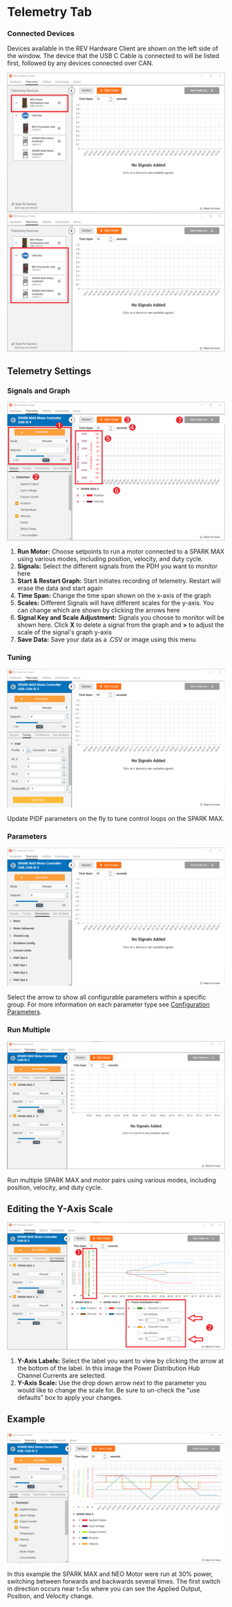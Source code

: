 # Telemetry Tab

### Connected Devices

Devices available in the REV Hardware Client are shown on the left side of the window. The device that the USB C Cable is connected to will be listed first, followed by any devices connected over CAN.&#x20;

![](../.gitbook/assets/telemetry1.png) ![](../.gitbook/assets/telemetry2.png)

## Telemetry Settings

### Signals and Graph

![](../.gitbook/assets/telemetrySM2.png)

1. **Run Motor:** Choose setpoints to run a motor connected to a SPARK MAX using various modes, including position, velocity, and duty cycle.
2. **Signals:** Select the different signals from the PDH you want to monitor here
3. **Start & Restart Graph:** Start initiates recording of telemetry. Restart will erase the data and start again
4. **Time Span:** Change the time span shown on the x-axis of the graph
5. **Scales:** Different Signals will have different scales for the y-axis. You can change which are shown by clicking the arrows here
6. **Signal Key and Scale Adjustment:** Signals you choose to monitor will be shown here. Click **X** to delete a signal from the graph and **>** to adjust the scale of the signal's graph y-axis
7. **Save Data:** Save your data as a .CSV or image using this menu

### Tuning

![](<../.gitbook/assets/sm tuning.png>)

Update PIDF parameters on the fly to tune control loops on the SPARK MAX.

### Parameters

![](<../.gitbook/assets/sm parameters.png>)

Select the arrow to show all configurable parameters within a specific group. For more information on each parameter type see [Configuration Parameters](../software-resources/configuration-parameters.md).

### Run Multiple

![](<../.gitbook/assets/sm run multiple.png>)

Run multiple SPARK MAX and motor pairs using various modes, including position, velocity, and duty cycle.

## Editing the Y-Axis Scale

![](<../.gitbook/assets/sm y axis.png>)

1. **Y-Axis Labels:** Select the label you want to view by clicking the arrow at the bottom of the label. In this image the Power Distribution Hub Channel Currents are selected.
2. **Y-Axis Scale:** Use the drop down arrow next to the parameter you would like to change the scale for. Be sure to un-check the "use defaults" box to apply your changes.&#x20;

## Example

![](../.gitbook/assets/sparkmax3.png)

In this example the SPARK MAX and NEO Motor were run at 30% power, switching between forwards and backwards several times. The first switch in direction occurs near t=5s where you can see the Applied Output, Position, and Velocity change.&#x20;
